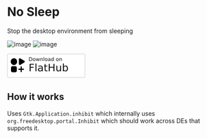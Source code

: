 # No Sleep

Stop the desktop environment from sleeping

![image](https://github.com/sigmaSd/gnome-nosleep/assets/22427111/a7d51547-c5de-427e-9cd7-f7be423cbe09)
![image](https://github.com/sigmaSd/gnome-nosleep/assets/22427111/66f72f3b-c415-4f08-8dbf-ab8483e391ff)

[![Get it from FlatHub](https://raw.githubusercontent.com/hmlendea/readme-assets/master/badges/stores/flathub.png)](https://flathub.org/apps/io.github.sigmasd.nosleep)

## How it works

Uses `Gtk.Application.inhibit` which internally uses `org.freedesktop.portal.Inhibit` which should work across DEs that supports it.
